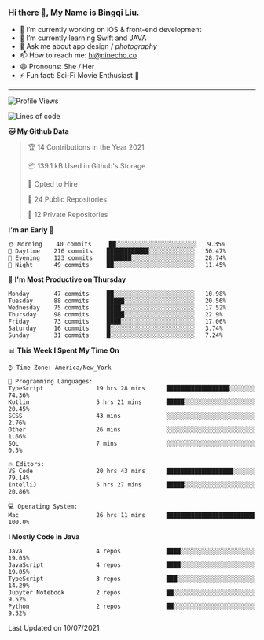 ### Hi there 👋, My Name is Bingqi Liu.

- 🔭 I’m currently working on iOS & front-end development
- 🌱 I’m currently learning Swift and JAVA
- 💬 Ask me about app design / *photography*
- 📫 How to reach me: hi@ninecho.co
- 😄 Pronouns: She / Her
- ⚡ Fun fact: Sci-Fi Movie Enthusiast 🚀

---

<!--START_SECTION:waka-->
![Profile Views](http://img.shields.io/badge/Profile%20Views-0-blue)

![Lines of code](https://img.shields.io/badge/From%20Hello%20World%20I%27ve%20Written-3.0%20million%20lines%20of%20code-blue)

**🐱 My Github Data** 

> 🏆 14 Contributions in the Year 2021
 > 
> 📦 139.1 kB Used in Github's Storage 
 > 
> 💼 Opted to Hire
 > 
> 📜 24 Public Repositories 
 > 
> 🔑 12 Private Repositories  
 > 
**I'm an Early 🐤** 

```text
🌞 Morning    40 commits     ██░░░░░░░░░░░░░░░░░░░░░░░   9.35% 
🌆 Daytime    216 commits    ████████████░░░░░░░░░░░░░   50.47% 
🌃 Evening    123 commits    ███████░░░░░░░░░░░░░░░░░░   28.74% 
🌙 Night      49 commits     ██░░░░░░░░░░░░░░░░░░░░░░░   11.45%

```
📅 **I'm Most Productive on Thursday** 

```text
Monday       47 commits     ██░░░░░░░░░░░░░░░░░░░░░░░   10.98% 
Tuesday      88 commits     █████░░░░░░░░░░░░░░░░░░░░   20.56% 
Wednesday    75 commits     ████░░░░░░░░░░░░░░░░░░░░░   17.52% 
Thursday     98 commits     █████░░░░░░░░░░░░░░░░░░░░   22.9% 
Friday       73 commits     ████░░░░░░░░░░░░░░░░░░░░░   17.06% 
Saturday     16 commits     █░░░░░░░░░░░░░░░░░░░░░░░░   3.74% 
Sunday       31 commits     █░░░░░░░░░░░░░░░░░░░░░░░░   7.24%

```


📊 **This Week I Spent My Time On** 

```text
⌚︎ Time Zone: America/New_York

💬 Programming Languages: 
TypeScript               19 hrs 28 mins      ██████████████████░░░░░░░   74.36% 
Kotlin                   5 hrs 21 mins       █████░░░░░░░░░░░░░░░░░░░░   20.45% 
SCSS                     43 mins             ░░░░░░░░░░░░░░░░░░░░░░░░░   2.76% 
Other                    26 mins             ░░░░░░░░░░░░░░░░░░░░░░░░░   1.66% 
SQL                      7 mins              ░░░░░░░░░░░░░░░░░░░░░░░░░   0.5%

🔥 Editors: 
VS Code                  20 hrs 43 mins      ███████████████████░░░░░░   79.14% 
IntelliJ                 5 hrs 27 mins       █████░░░░░░░░░░░░░░░░░░░░   20.86%

💻 Operating System: 
Mac                      26 hrs 11 mins      █████████████████████████   100.0%

```

**I Mostly Code in Java** 

```text
Java                     4 repos             ████░░░░░░░░░░░░░░░░░░░░░   19.05% 
JavaScript               4 repos             ████░░░░░░░░░░░░░░░░░░░░░   19.05% 
TypeScript               3 repos             ███░░░░░░░░░░░░░░░░░░░░░░   14.29% 
Jupyter Notebook         2 repos             ██░░░░░░░░░░░░░░░░░░░░░░░   9.52% 
Python                   2 repos             ██░░░░░░░░░░░░░░░░░░░░░░░   9.52%

```



 Last Updated on 10/07/2021
<!--END_SECTION:waka-->
